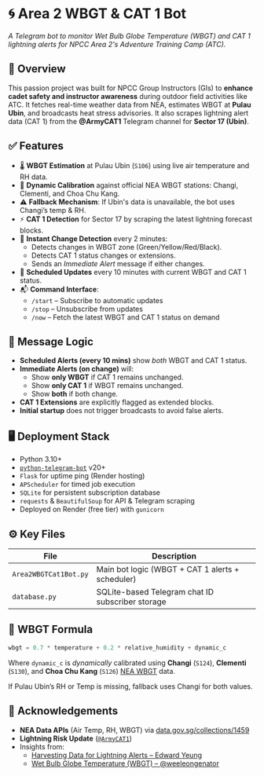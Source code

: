 # 🌀 Area 2 WBGT & CAT 1 Bot

_A Telegram bot to monitor Wet Bulb Globe Temperature (WBGT) and CAT 1 lightning alerts for NPCC Area 2's Adventure Training Camp (ATC)._

## 📌 Overview

This passion project was built for NPCC Group Instructors (GIs) to **enhance cadet safety and instructor awareness** during outdoor field activities like ATC. It fetches real-time weather data from NEA, estimates WBGT at **Pulau Ubin**, and broadcasts heat stress advisories. It also scrapes lightning alert data (CAT 1) from the **@ArmyCAT1** Telegram channel for **Sector 17 (Ubin)**.

## ✅ Features

- 🌡️ **WBGT Estimation** at Pulau Ubin (`S106`) using live air temperature and RH data.
- 🧠 **Dynamic Calibration** against official NEA WBGT stations: Changi, Clementi, and Choa Chu Kang.
- ⚠️ **Fallback Mechanism**: If Ubin's data is unavailable, the bot uses Changi’s temp & RH.
- ⚡ **CAT 1 Detection** for Sector 17 by scraping the latest lightning forecast blocks.
- 🔄 **Instant Change Detection** every 2 minutes:
  - Detects changes in WBGT zone (Green/Yellow/Red/Black).
  - Detects CAT 1 status changes or extensions.
  - Sends an *Immediate Alert* message if either changes.
- 📢 **Scheduled Updates** every 10 minutes with current WBGT and CAT 1 status.
- 📬 **Command Interface**:
  - `/start` – Subscribe to automatic updates
  - `/stop` – Unsubscribe from updates
  - `/now` – Fetch the latest WBGT and CAT 1 status on demand

## 💬 Message Logic

- **Scheduled Alerts (every 10 mins)** show *both* WBGT and CAT 1 status.
- **Immediate Alerts (on change)** will:
  - Show **only WBGT** if CAT 1 remains unchanged.
  - Show **only CAT 1** if WBGT remains unchanged.
  - Show **both** if both change.
- **CAT 1 Extensions** are explicitly flagged as extended blocks.
- **Initial startup** does not trigger broadcasts to avoid false alerts.

## 🖥️ Deployment Stack

- Python 3.10+
- [`python-telegram-bot`](https://github.com/python-telegram-bot/python-telegram-bot) v20+
- `Flask` for uptime ping (Render hosting)
- `APScheduler` for timed job execution
- `SQLite` for persistent subscription database
- `requests` & `BeautifulSoup` for API & Telegram scraping
- Deployed on Render (free tier) with `gunicorn`

## ⚙️ Key Files

| File              | Description                                         |
|-------------------|-----------------------------------------------------|
| `Area2WBGTCat1Bot.py` | Main bot logic (WBGT + CAT 1 alerts + scheduler)  |
| `database.py`         | SQLite-based Telegram chat ID subscriber storage |

## 🧠 WBGT Formula

```python
wbgt = 0.7 * temperature + 0.2 * relative_humidity + dynamic_c
```

Where `dynamic_c` is *dynamically* calibrated using **Changi** (`S124`), **Clementi** (`S130`), and **Choa Chu Kang** (`S126`) [NEA WBGT](https://data.gov.sg/collections/1459/view) data.

If Pulau Ubin’s RH or Temp is missing, fallback uses Changi for both values.

## 🤝 Acknowledgements

- **NEA Data APIs** (Air Temp, RH, WBGT) via [data.gov.sg/collections/1459](https://data.gov.sg/collections/1459/view)  
- **Lightning Risk Update** ([`@ArmyCAT1`](https://t.me/ArmyCAT1))  
- Insights from:  
  - [Harvesting Data for Lightning Alerts – Edward Yeung](https://edward-yeung.medium.com/harvesting-data-for-lightning-alerts-913f6de0e3eb)  
  - [Wet Bulb Globe Temperature (WBGT) – @weeleongenator](https://medium.com/@weeleongenator/wet-bulb-globe-temperature-wbgt-6c6b2a2585a6)
